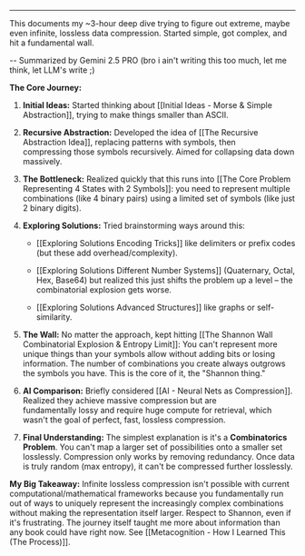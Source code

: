 
---

This documents my ~3-hour deep dive trying to figure out extreme, maybe even infinite, lossless data compression. Started simple, got complex, and hit a fundamental wall.

-- Summarized by Gemini 2.5 PRO (bro i ain't writing this too much, let me think, let LLM's write ;)

**The Core Journey:**

1. **Initial Ideas:** Started thinking about [[Initial Ideas - Morse & Simple Abstraction]], trying to make things smaller than ASCII.
    
2. **Recursive Abstraction:** Developed the idea of [[The Recursive Abstraction Idea]], replacing patterns with symbols, then compressing those symbols recursively. Aimed for collapsing data down massively.
    
3. **The Bottleneck:** Realized quickly that this runs into [[The Core Problem Representing 4 States with 2 Symbols]]: you need to represent multiple combinations (like 4 binary pairs) using a limited set of symbols (like just 2 binary digits).
    
4. **Exploring Solutions:** Tried brainstorming ways around this:
    
    - [[Exploring Solutions Encoding Tricks]] like delimiters or prefix codes (but these add overhead/complexity).
        
    - [[Exploring Solutions Different Number Systems]] (Quaternary, Octal, Hex, Base64) but realized this just shifts the problem up a level – the combinatorial explosion gets worse.
        
    - [[Exploring Solutions Advanced Structures]] like graphs or self-similarity.
        
5. **The Wall:** No matter the approach, kept hitting [[The Shannon Wall Combinatorial Explosion & Entropy Limit]]: You can't represent more unique things than your symbols allow without adding bits or losing information. The number of combinations you create always outgrows the symbols you have. This is the core of it, the "Shannon thing."
    
6. **AI Comparison:** Briefly considered [[AI - Neural Nets as Compression]]. Realized they achieve massive compression but are fundamentally lossy and require huge compute for retrieval, which wasn't the goal of perfect, fast, lossless compression.
    
7. **Final Understanding:** The simplest explanation is it's a **Combinatorics Problem**. You can't map a larger set of possibilities onto a smaller set losslessly. Compression only works by removing redundancy. Once data is truly random (max entropy), it can't be compressed further losslessly.
    

**My Big Takeaway:** Infinite lossless compression isn't possible with current computational/mathematical frameworks because you fundamentally run out of ways to uniquely represent the increasingly complex combinations without making the representation itself larger. Respect to Shannon, even if it's frustrating. The journey itself taught me more about information than any book could have right now. See [[Metacognition - How I Learned This (The Process)]].
